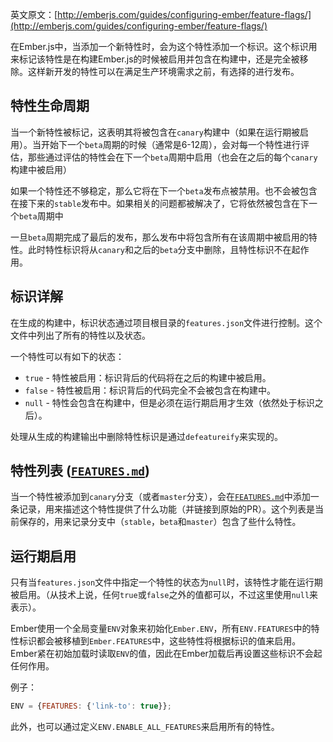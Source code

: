 英文原文：[http://emberjs.com/guides/configuring-ember/feature-flags/](http://emberjs.com/guides/configuring-ember/feature-flags/)

在Ember.js中，当添加一个新特性时，会为这个特性添加一个标识。这个标识用来标记该特性是在构建Ember.js的时候被启用并包含在构建中，还是完全被移除。这样新开发的特性可以在满足生产环境需求之前，有选择的进行发布。

## 特性生命周期

当一个新特性被标记，这表明其将被包含在`canary`构建中（如果在运行期被启用）。当开始下一个`beta`周期的时候（通常是6-12周），会对每一个特性进行评估，那些通过评估的特性会在下一个`beta`周期中启用（也会在之后的每个`canary`构建中被启用）

如果一个特性还不够稳定，那么它将在下一个`beta`发布点被禁用。也不会被包含在接下来的`stable`发布中。如果相关的问题都被解决了，它将依然被包含在下一个`beta`周期中

一旦`beta`周期完成了最后的发布，那么发布中将包含所有在该周期中被启用的特性。此时特性标识将从`canary`和之后的`beta`分支中删除，且特性标识不在起作用。

## 标识详解

在生成的构建中，标识状态通过项目根目录的`features.json`文件进行控制。这个文件中列出了所有的特性以及状态。

一个特性可以有如下的状态：

* `true` - 特性被启用：标识背后的代码将在之后的构建中被启用。
* `false` - 特性被启用：标识背后的代码完全不会被包含在构建中。
* `null` - 特性会包含在构建中，但是必须在运行期启用才生效（依然处于标识之后）。

处理从生成的构建输出中删除特性标识是通过`defeatureify`来实现的。

## 特性列表 ([`FEATURES.md`](https://github.com/emberjs/ember.js/blob/master/FEATURES.md))

当一个特性被添加到`canary`分支（或者`master`分支），会在[`FEATURES.md`](https://github.com/emberjs/ember.js/blob/master/FEATURES.md)中添加一条记录，用来描述这个特性提供了什么功能（并链接到原始的PR）。这个列表是当前保存的，用来记录分支中（`stable`，`beta`和`master`）包含了些什么特性。

## 运行期启用

只有当`features.json`文件中指定一个特性的状态为`null`时，该特性才能在运行期被启用。（从技术上说，任何`true`或`false`之外的值都可以，不过这里使用`null`来表示）。

Ember使用一个全局变量`ENV`对象来初始化`Ember.ENV`，所有`ENV.FEATURES`中的特性标识都会被移植到`Ember.FEATURES`中，这些特性将根据标识的值来启用。Ember紧在初始加载时读取`ENV`的值，因此在Ember加载后再设置这些标识不会起任何作用。

例子：

```javascript
ENV = {FEATURES: {'link-to': true}};
```

此外，也可以通过定义`ENV.ENABLE_ALL_FEATURES`来启用所有的特性。
